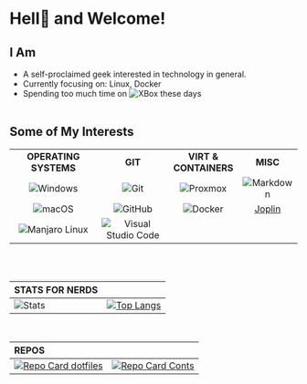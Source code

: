 # Hell👹 and Welcome!

## I Am

- A self-proclaimed geek interested in technology in general.
- Currently focusing on: Linux, Docker
- Spending too much time on ![XBox](https://img.shields.io/badge/XBox%201s-000000?style=flat&logo=xbox&labelColor=107C10) these days
  <br>
  <br>

## Some of My Interests

|                                                                                                                  |                                                                                                                                                           |                                                                                                               |                                                                                                       |
| :--------------------------------------------------------------------------------------------------------------: | :-------------------------------------------------------------------------------------------------------------------------------------------------------: | :-----------------------------------------------------------------------------------------------------------: | :---------------------------------------------------------------------------------------------------: |
|                                              **OPERATING SYSTEMS**                                               |                                                                          **GIT**                                                                          |                                           **VIRT &<BR>CONTAINERS**                                            |                                               **MISC**                                                |
|      ![Windows](https://img.shields.io/badge/MS%20Windows-686868?style=flat&logo=windows&labelColor=0078D6)      |                                  ![Git](https://img.shields.io/badge/-Git-686868?style=flat&logo=git&labelColor=000000)                                   |       ![Proxmox](https://img.shields.io/badge/Proxmox-686868?style=flat&logo=proxmox&labelColor=ffffff)       | ![Markdown](https://img.shields.io/badge/-Markdown-686868?style=flat&logo=markdown&labelColor=000000) |
|   ![macOS](https://img.shields.io/badge/macOS,%20iOS,%20ipadOS-686868?style=flat&logo=apple&labelColor=000000)   |                              ![GitHub](https://img.shields.io/badge/-GitHub-686868?style=flat&logo=github&labelColor=181717)                              | ![Docker](https://img.shields.io/badge/Docker,%20Docker--Hub-686868?style=flat&logo=docker&labelColor=000000) |                                   [Joplin](https://joplinapp.org/)                                    |
| ![Manjaro Linux](https://img.shields.io/badge/-Manjaro%20Linux-686868?style=flat&logo=manjaro&labelColor=000000) | ![Visual Studio Code](https://img.shields.io/badge/-Visual%20Studio%20Code-686868?style=flat&logo=visual-studio-code&&logoColor=007ACC&labelColor=000000) |                                                                                                               |                                                                                                       |

<br>
<br>

| **STATS FOR NERDS** |     |
| :------------------ | --: |
| ![Stats](https://github-readme-stats.deamoncorpse.vercel.app/api?username=deamoncorpse&show_icons=true&line_height=22&hide=issues&theme=dark) | [![Top Langs](https://github-readme-stats.vercel.app/api/top-langs/?username=deamoncorpse&card_width=300&hide=javascript,css)](https://github.com/DeamonCorpse/github-readme-stats) |

</p>
<br>

| **REPOS**                                                                                                                                                                                                                                  |                                                                                                                                                                                                                                                         |
| :----------------------------------------------------------------------------------------------------------------------------------------------------------------------------------------------------------------------------------------- | ------------------------------------------------------------------------------------------------------------------------------------------------------------------------------------------------------------------------------------------------------: |
| [![Repo Card dotfiles](https://github-readme-stats.vercel.app/api/pin/?username=deamoncorpse&repo=dotfiles&show_owner=true&title_color=fff&icon_color=CBCCCC&text_color=D7D7D7&bg_color=0C0D0E)](https://github.com/deamoncorpse/dotfiles) | [![Repo Card Conts](https://github-readme-stats.vercel.app/api/pin/?username=deamoncorpse&repo=Containerization&show_owner=true&title_color=fff&icon_color=CBCCCC&text_color=D7D7D7&bg_color=0C0D0E)](https://github.com/deamoncorpse/Containerization) |
